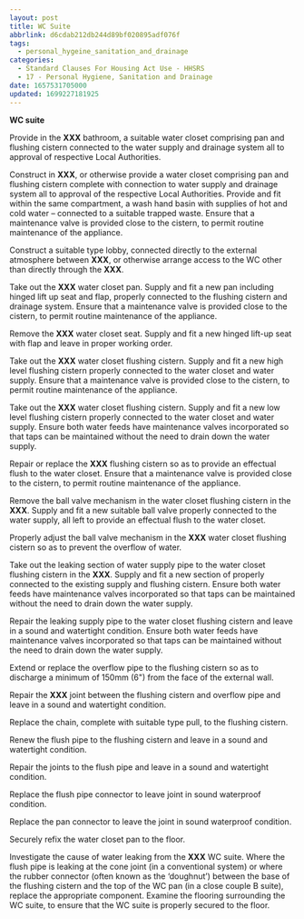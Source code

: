 ```yaml
---
layout: post
title: WC Suite
abbrlink: d6cdab212db244d89bf020895adf076f
tags:
  - personal_hygeine_sanitation_and_drainage
categories:
  - Standard Clauses For Housing Act Use - HHSRS
  - 17 - Personal Hygiene, Sanitation and Drainage
date: 1657531705000
updated: 1699227181925
---
```


**WC suite**

Provide in the **XXX** bathroom, a suitable water closet comprising pan and flushing cistern connected to the water supply and drainage system all to approval of respective Local Authorities.

Construct in **XXX**, or otherwise provide a water closet comprising pan and flushing cistern complete with connection to water supply and drainage system all to approval of the respective Local Authorities. Provide and fit within the same compartment, a wash hand basin with supplies of hot and cold water – connected to a suitable trapped waste. Ensure that a maintenance valve is provided close to the cistern, to permit routine maintenance of the appliance.

Construct a suitable type lobby, connected directly to the external atmosphere between **XXX**, or otherwise arrange access to the WC other than directly through the **XXX**.

Take out the **XXX** water closet pan. Supply and fit a new pan including hinged lift up seat and flap, properly connected to the flushing cistern and drainage system. Ensure that a maintenance valve is provided close to the cistern, to permit routine maintenance of the appliance.

Remove the **XXX** water closet seat. Supply and fit a new hinged lift-up seat with flap and leave in proper working order.

Take out the **XXX** water closet flushing cistern. Supply and fit a new high level flushing cistern properly connected to the water closet and water supply. Ensure that a maintenance valve is provided close to the cistern, to permit routine maintenance of the appliance.

Take out the **XXX** water closet flushing cistern. Supply and fit a new low level flushing cistern properly connected to the water closet and water supply. Ensure both water feeds have maintenance valves incorporated so that taps can be maintained without the need to drain down the water supply.

Repair or replace the **XXX** flushing cistern so as to provide an effectual flush to the water closet. Ensure that a maintenance valve is provided close to the cistern, to permit routine maintenance of the appliance.

Remove the ball valve mechanism in the water closet flushing cistern in the **XXX**. Supply and fit a new suitable ball valve properly connected to the water supply, all left to provide an effectual flush to the water closet.

Properly adjust the ball valve mechanism in the **XXX** water closet flushing cistern so as to prevent the overflow of water.

Take out the leaking section of water supply pipe to the water closet flushing cistern in the **XXX**. Supply and fit a new section of properly connected to the existing supply and flushing cistern. Ensure both water feeds have maintenance valves incorporated so that taps can be maintained without the need to drain down the water supply.

Repair the leaking supply pipe to the water closet flushing cistern and leave in a sound and watertight condition. Ensure both water feeds have maintenance valves incorporated so that taps can be maintained without the need to drain down the water supply.

Extend or replace the overflow pipe to the flushing cistern so as to discharge a minimum of 150mm (6") from the face of the external wall.

Repair the **XXX** joint between the flushing cistern and overflow pipe and leave in a sound and watertight condition.

Replace the chain, complete with suitable type pull, to the flushing cistern.

Renew the flush pipe to the flushing cistern and leave in a sound and watertight condition.

Repair the joints to the flush pipe and leave in a sound and watertight condition.

Replace the flush pipe connector to leave joint in sound waterproof condition.

Replace the pan connector to leave the joint in sound waterproof condition.

Securely refix the water closet pan to the floor.

Investigate the cause of water leaking from the **XXX** WC suite. Where the flush pipe is leaking at the cone joint (in a conventional system) or where the rubber connector (often known as the ‘doughnut’) between the base of the flushing cistern and the top of the WC pan (in a close couple B suite), replace the appropriate component. Examine the flooring surrounding the WC suite, to ensure that the WC suite is properly secured to the floor.
